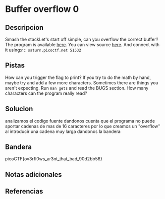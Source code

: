 # Buffer overflow 0


## Descripcion
Smash the stackLet's start off simple, can you overflow the correct buffer? The program is available [here](https://artifacts.picoctf.net/c/173/vuln). You can view source [here](https://artifacts.picoctf.net/c/173/vuln.c). And connect with it using:`nc saturn.picoctf.net 51532`
## Pistas
How can you trigger the flag to print?
If you try to do the math by hand, maybe try and add a few more characters. Sometimes there are things you aren't expecting.
Run `man gets` and read the BUGS section. How many characters can the program really read?

## Solucion
analizamos el codigo fuente dandonos cuenta que el programa no puede sportar cadenas de mas de 16 caracteres por lo que creamos un "overflow" al introducir una cadena muy larga dandonos la  bandera
## Bandera
picoCTF{ov3rfl0ws_ar3nt_that_bad_90d2bb58}
## Notas adicionales


## Referencias
